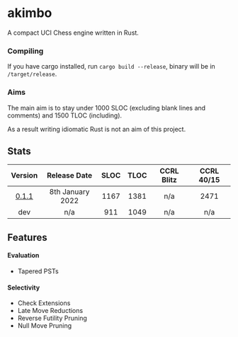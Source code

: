 # akimbo
A compact UCI Chess engine written in Rust.

### Compiling
If you have cargo installed, run `cargo build --release`, binary will be in `/target/release`.

### Aims
The main aim is to stay under 1000 SLOC (excluding blank lines and comments) and 1500 TLOC (including).

As a result writing idiomatic Rust is not an aim of this project.

## Stats
|                           Version                                |     Release Date     | SLOC | TLOC | CCRL Blitz | CCRL 40/15 |
| :---------------------------------------------------------------:|:--------------------:|:----:|:----:|:----------:|:----------:|
| [0.1.1](https://github.com/JacquesRW/akimbo/releases/tag/v0.1.1) |   8th January 2022   | 1167 | 1381 |    n/a     |    2471    |
|                             dev                                  |          n/a         |  911 | 1049 |    n/a     |     n/a    |

## Features

#### Evaluation
- Tapered PSTs

#### Selectivity
- Check Extensions
- Late Move Reductions
- Reverse Futility Pruning
- Null Move Pruning
